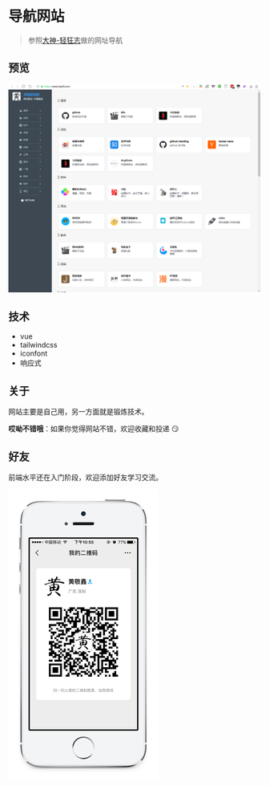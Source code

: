 # 导航网站

> 参照[大神-轻狂志](http://www.duoluole.com)做的网址导航

## 预览

[![screenshot-site](./image/screenshot/site.png)](https://www.hjx24.com)

## 技术

- vue
- tailwindcss
- iconfont
- 响应式

## 关于

网站主要是自己用，另一方面就是锻炼技术。

**哎呦不错哦**：如果你觉得网站不错，欢迎收藏和投递 :smirk:

## 好友

前端水平还在入门阶段，欢迎添加好友学习交流。

![qrcode](./image/about/qrcode-shell.png)

